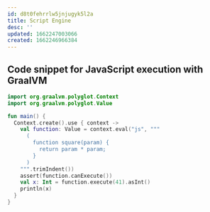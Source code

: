 ```yaml
---
id: d8t0fehrrlw5jnjugyk5l2a
title: Script Engine
desc: ''
updated: 1662247003066
created: 1662246966384
---
```


## Code snippet for JavaScript execution with GraalVM


```kotlin
import org.graalvm.polyglot.Context
import org.graalvm.polyglot.Value

fun main() {
  Context.create().use { context ->
    val function: Value = context.eval("js", """
      (
        function square(param) {
          return param * param;
        }
      )
    """.trimIndent())
    assert(function.canExecute())
    val x: Int = function.execute(41).asInt()
    println(x)
  }
}
```
